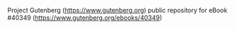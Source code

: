 Project Gutenberg (https://www.gutenberg.org) public repository for eBook #40349 (https://www.gutenberg.org/ebooks/40349)
